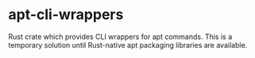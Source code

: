 # apt-cli-wrappers

Rust crate which provides CLI wrappers for apt commands. This is a temporary solution until
Rust-native apt packaging libraries are available.
